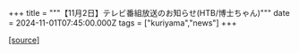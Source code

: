 +++
title = """【11月2日】テレビ番組放送のお知らせ(HTB/博士ちゃん)"""
date = 2024-11-01T07:45:00.000Z
tags = ["kuriyama","news"]
+++


[[source]](https://www.town.kuriyama.hokkaido.jp/soshiki/28/29373.html)
